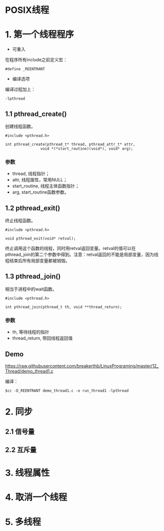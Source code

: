 # POSIX线程

# 1. 第一个线程程序

- 可重入

在程序所有include之前定义宏：

    #define _REENTRANT
    
- 编译选项

编译过程加上：

    -lpthread
    
## 1.1 pthread_create()

创建线程函数。

    #include <pthread.h>
    
    int pthread_create(pthread_t* thread, pthread_attr_t* attr, 
                    void *(*start_routine)(void*), void* arg);
                    
### 参数

- thread, 线程指针；
- attr, 线程属性，常用NULL；
- start_routine, 线程主体函数指针；
- arg, start_routine函数参数。

## 1.2 pthread_exit()

终止线程函数。

    #include <pthread.h>
    
    void pthread_exit(void* retval);
    
终止调用这个函数的线程，同时用retval返回变量。retval的值可以在pthread_join的第二个参数中得到。注意：retval返回的不能是局部变量，因为线程结束后所有局部变量都被销毁。

## 1.3 pthread_join()

相当于进程中的wait函数。

    #include <pthread.h>
    
    int pthread_join(pthread_t th, void **thread_return);
    
### 参数

- th, 等待线程的指针
- thread_return, 带回线程返回值

## Demo

<https://raw.githubusercontent.com/breakerthb/LinuxPrograming/master/12_Thread/demo_thread1.c>


编译：

    $cc -D_REENTRANT demo_thread1.c -o run_thread1 -lpthread
    
# 2. 同步

## 2.1 信号量


## 2.2 互斥量

# 3. 线程属性

# 4. 取消一个线程

# 5. 多线程

